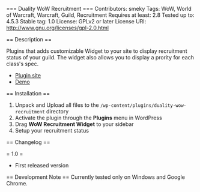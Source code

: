 === Duality WoW Recruitment ===
Contributors: smeky
Tags: WoW, World of Warcraft, Warcraft, Guild, Recruitment
Requires at least: 2.8
Tested up to: 4.5.3
Stable tag: 1.0
License: GPLv2 or later
License URI: http://www.gnu.org/licenses/gpl-2.0.html

== Description ==

Plugins that adds customizable Widget to your site to display recruitment status of your guild. The widget also allows you to display a prority for each class's spec.

* [Plugin site](https://wordpress.org/plugins/duality-wow-recruitment/)
* [Demo](http://www.duality-wow.cz/)

== Installation ==

1. Unpack and Upload all files to the `/wp-content/plugins/duality-wow-recruitment` directory
2. Activate the plugin through the **Plugins** menu in WordPress
3. Drag **WoW Recruitment Widget** to your sidebar
4. Setup your recruitment status

== Changelog ==

= 1.0 =
* First released version


== Development Note ==
Currently tested only on Windows and Google Chrome.
